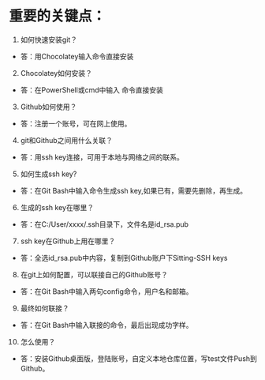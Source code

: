 ﻿#  重要的关键点：

1. 如何快速安装git？

- 答：用Chocolatey输入命令直接安装

2. Chocolatey如何安装？

- 答：在PowerShell或cmd中输入 命令直接安装

3. Github如何使用？

- 答：注册一个账号，可在网上使用。

4. git和Github之间用什么关联？

- 答：用ssh key连接，可用于本地与网络之间的联系。

5. 如何生成ssh key?

- 答：在Git Bash中输入命令生成ssh key,如果已有，需要先删除，再生成。

6. 生成的ssh key在哪里？

- 答：在C:/User/xxxx/.ssh目录下，文件名是id_rsa.pub

7. ssh key在Github上用在哪里？

- 答：全选id_rsa.pub中内容，复制到Github账户下Sitting-SSH keys

8. 在git上如何配置，可以联接自己的Github账号？

- 答：在Git Bash中输入两句config命令，用户名和邮箱。

9. 最终如何联接？

- 答：在Git Bash中输入联接的命令，最后出现成功字样。

10. 怎么使用？

- 答：安装Github桌面版，登陆账号，自定义本地仓库位置，写test文件Push到Github。
